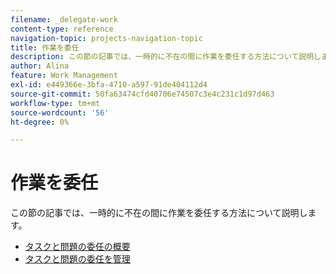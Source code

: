 ```yaml
---
filename: _delegate-work
content-type: reference
navigation-topic: projects-navigation-topic
title: 作業を委任
description: この節の記事では、一時的に不在の間に作業を委任する方法について説明します。
author: Alina
feature: Work Management
exl-id: e449366e-3bfa-4710-a597-91de404112d4
source-git-commit: 50fa63474cfd40706e74507c3e4c231c1d97d463
workflow-type: tm+mt
source-wordcount: '56'
ht-degree: 0%

---
```


# 作業を委任

この節の記事では、一時的に不在の間に作業を委任する方法について説明します。

* [タスクと問題の委任の概要](../../manage-work/delegate-work/delegate-work-overview.md)
* [タスクと問題の委任を管理](../../manage-work/delegate-work/how-to-delegate-work.md)
